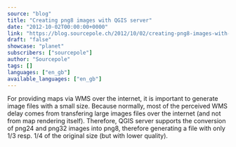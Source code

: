 ```yaml
---
source: "blog"
title: "Creating png8 images with QGIS server"
date: "2012-10-02T00:00:00+0000"
link: "https://blog.sourcepole.ch/2012/10/02/creating-png8-images-with-qgis-server/"
draft: "false"
showcase: "planet"
subscribers: ["sourcepole"]
author: "Sourcepole"
tags: []
languages: ["en_gb"]
available_languages: ["en_gb"]
---
```


For providing maps via WMS over the internet, it is important to generate image files with a small size. Because normally, most of the perceived WMS delay comes from transfering large images files over the internet (and not from map rendering itself). Therefore, QGIS server supports the conversion of png24 and png32 images into png8, therefore generating a file with only 1/3 resp. 1/4 of the original size (but with lower quality).
